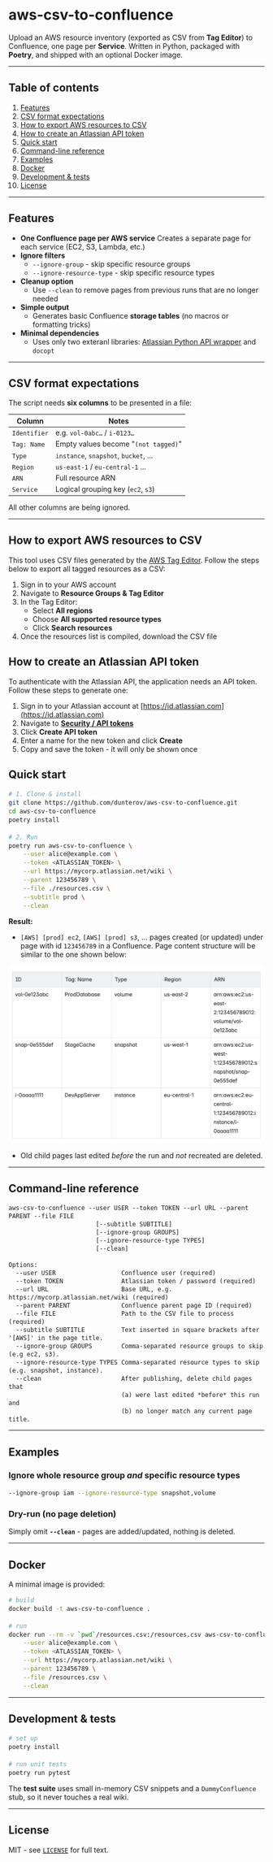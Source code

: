 # aws-csv-to-confluence

Upload an AWS resource inventory (exported as CSV from **Tag Editor**) to Confluence, one page per **Service**.
Written in Python, packaged with **Poetry**, and shipped with an optional Docker image.

---

## Table of contents

1. [Features](#features)
2. [CSV format expectations](#csv-format-expectations)
3. [How to export AWS resources to CSV](#how-to-export-aws-resources-to-csv)
4. [How to create an Atlassian API token](#how-to-create-an-atlassian-api-token)
3. [Quick start](#quick-start)
4. [Command-line reference](#command-line-reference)
5. [Examples](#examples)
6. [Docker](#docker)
7. [Development & tests](#development--tests)
8. [License](#license)

---

## Features

- **One Confluence page per AWS service**
  Creates a separate page for each service (EC2, S3, Lambda, etc.)
- **Ignore filters**
  - `--ignore-group` - skip specific resource groups
  - `--ignore-resource-type` - skip specific resource types
- **Cleanup option**
  - Use `--clean` to remove pages from previous runs that are no longer needed
- **Simple output**
  - Generates basic Confluence **storage tables** (no macros or formatting tricks)
- **Minimal dependencies**
  - Uses only two exteranl libraries:
    [Atlassian Python API wrapper](https://github.com/atlassian-api/atlassian-python-api) and `docopt`

---

## CSV format expectations

The script needs **six columns** to be presented in a file:

| Column            | Notes                                  |
|-------------------|----------------------------------------|
| `Identifier`      | e.g. `vol-0abc…` / `i-0123…`           |
| `Tag: Name`       | Empty values become "`(not tagged)`"   |
| `Type`            | `instance`, `snapshot`, `bucket`, ...  |
| `Region`          | `us-east-1` / `eu-central-1` ...       |
| `ARN`             | Full resource ARN                      |
| `Service`         | Logical grouping key (`ec2`, `s3`)     |

All other columns are being ignored.

---

## How to export AWS resources to CSV

This tool uses CSV files generated by the [AWS Tag Editor](https://docs.aws.amazon.com/tag-editor/latest/userguide/gettingstarted.html).
Follow the steps below to export all tagged resources as a CSV:

1. Sign in to your AWS account
2. Navigate to **Resource Groups & Tag Editor**
3. In the Tag Editor:
   - Select **All regions**
   - Choose **All supported resource types**
   - Click **Search resources**
4. Once the resources list is compiled, download the CSV file

## How to create an Atlassian API token

To authenticate with the Atlassian API, the application needs an API token. Follow these steps to generate one:

1. Sign in to your Atlassian account at [https://id.atlassian.com](https://id.atlassian.com)
2. Navigate to [**Security / API tokens**](https://id.atlassian.com/manage-profile/security/api-tokens)
3. Click **Create API token**
4. Enter a name for the new token and click **Create**
5. Copy and save the token - it will only be shown once

## Quick start

```bash
# 1. Clone & install
git clone https://github.com/dunterov/aws-csv-to-confluence.git
cd aws-csv-to-confluence
poetry install

# 2. Run
poetry run aws-csv-to-confluence \
    --user alice@example.com \
    --token <ATLASSIAN_TOKEN> \
    --url https://mycorp.atlassian.net/wiki \
    --parent 123456789 \
    --file ./resources.csv \
    --subtitle prod \
    --clean
```

**Result:**  
* `[AWS] [prod] ec2`, `[AWS] [prod] s3`, ... pages created (or updated) under page with id `123456789` in a Confluence. Page content structure will be similar to the one shown below:

![example page content](page_example.png)

* Old child pages last edited _before_ the run and _not_ recreated are deleted.

---

## Command-line reference

```text
aws-csv-to-confluence --user USER --token TOKEN --url URL --parent PARENT --file FILE
                        [--subtitle SUBTITLE]
                        [--ignore-group GROUPS]
                        [--ignore-resource-type TYPES]
                        [--clean]

Options:
  --user USER                  Confluence user (required)
  --token TOKEN                Atlassian token / password (required)
  --url URL                    Base URL, e.g. https://mycorp.atlassian.net/wiki (required)
  --parent PARENT              Confluence parent page ID (required)
  --file FILE                  Path to the CSV file to process (required)
  --subtitle SUBTITLE          Text inserted in square brackets after '[AWS]' in the page title.
  --ignore-group GROUPS        Comma-separated resource groups to skip (e.g ec2, s3).
  --ignore-resource-type TYPES Comma-separated resource types to skip (e.g. snapshot, instance).
  --clean                      After publishing, delete child pages that
                               (a) were last edited *before* this run and
                               (b) no longer match any current page title.
```

---

## Examples

### Ignore whole resource group *and* specific resource types

```bash
--ignore-group iam --ignore-resource-type snapshot,volume
```

### Dry-run (no page deletion)

Simply omit **`--clean`** - pages are added/updated, nothing is deleted.

---

## Docker

A minimal image is provided:

```bash
# build
docker build -t aws-csv-to-confluence .

# run
docker run --rm -v `pwd`/resources.csv:/resources.csv aws-csv-to-confluence \
    --user alice@example.com \
    --token <ATLASSIAN_TOKEN> \
    --url https://mycorp.atlassian.net/wiki \
    --parent 123456789 \
    --file /resources.csv \
    --clean
```

---

## Development & tests

```bash
# set up
poetry install

# run unit tests
poetry run pytest

```

The **test suite** uses small in-memory CSV snippets and a `DummyConfluence`
stub, so it never touches a real wiki.

---

## License
MIT - see [`LICENSE`](LICENSE) for full text.
